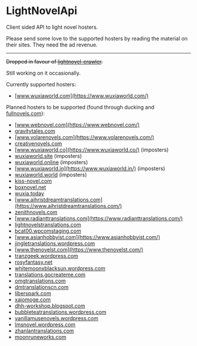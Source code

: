 # LightNovelApi
Client sided API to light novel hosters.

Please send some love to the supported hosters by reading the material on their sites. They need the ad revenue.

---
~~Dropped in favour of [lightnovel-crawler](https://github.com/dipu-bd/lightnovel-crawler).~~

Still working on it occasionally.

Currently supported hosters:

- [www.wuxiaworld.com](https://www.wuxiaworld.com/)

Planned hosters to be supported (found through ducking and [fullnovels.com](https://fullnovels.com/)):

- [www.webnovel.com](https://www.webnovel.com/)
- [gravitytales.com](http://gravitytales.com/)
- [www.volarenovels.com](https://www.volarenovels.com/)
- [creativenovels.com](https://creativenovels.com/)
- [www.wuxiaworld.co](https://www.wuxiaworld.co/) (imposters)
- [wuxiaworld.site](https://wuxiaworld.site/) (imposters)
- [wuxiaworld.online](https://wuxiaworld.online/) (imposters)
- [www.wuxiaworld.in](https://www.wuxiaworld.in/) (imposters)
- [wuxiaworld.world](https://wuxiaworld.world/) (imposters)
- [kiss-novel.com](https://kiss-novel.com/wuxiaworld)
- [boxnovel.net](https://boxnovel.net/)
- [wuxia.today](https://wuxia.today/)
- [www.aihristdreamtranslations.com](https://www.aihristdreamtranslations.com/)
- [zenithnovels.com](https://zenithnovels.com/)
- [www.radianttranslations.com](https://www.radianttranslations.com/)
- [lightnovelstranslations.com](https://lightnovelstranslations.com/)
- [bcat00.wpcomstaging.com](https://bcat00.wpcomstaging.com/)
- [www.asianhobbyist.com](https://www.asianhobbyist.com/)
- [jingletranslations.wordpress.com](https://jingletranslations.wordpress.com/)
- [www.thenovelst.com](https://www.thenovelst.com/)
- [tranzgeek.wordpress.com](https://tranzgeek.wordpress.com/)
- [rosyfantasy.net](https://rosyfantasy.net/)
- [whitemoonxblacksun.wordpress.com](https://whitemoonxblacksun.wordpress.com/)
- [translations.gocreateme.com](https://translations.gocreateme.com/)
- [omgtranslations.com](https://omgtranslations.com/)
- [dmtranslationscn.com](https://dmtranslationscn.com/)
- [liberspark.com](https://liberspark.com/)
- [xaiomoge.com](https://xaiomoge.com/)
- [dhh-workshop.blogspot.com](https://dhh-workshop.blogspot.com/)
- [bubbleteatranslations.wordpress.com](https://bubbleteatranslations.wordpress.com/)
- [vanillamusenovels.wordpress.com](https://vanillamusenovels.wordpress.com/)
- [lmsnovel.wordpress.com](https://lmsnovel.wordpress.com/)
- [zhanlantranslations.com](https://zhanlantranslations.com/)
- [moonruneworks.com](https://moonruneworks.com/)

